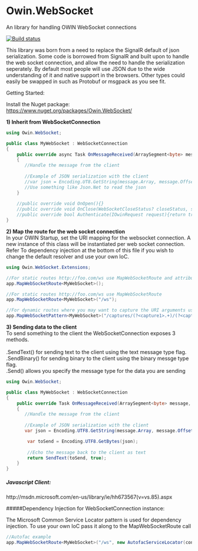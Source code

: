 Owin.WebSocket
==============

An library for handling OWIN WebSocket connections

[![Build status](https://ci.appveyor.com/api/projects/status/muxueaiirqenc859)](https://ci.appveyor.com/project/bryceg/owin-websocket)

This library was born from a need to replace the SignalR default of json serialization.  Some code is borrowed from SignalR and built upon to handle the web socket connection, and allow the need to handle the serialization seperately.  By default most people will use JSON due to the wide understanding of it and native support in the browsers.  Other types could easily be swapped in such as Protobuf or msgpack as you see fit. 


Getting Started:

Install the Nuget package: https://www.nuget.org/packages/Owin.WebSocket/

<b>1) Inherit from WebSocketConnection</b>
```c#
using Owin.WebSocket;

public class MyWebSocket : WebSocketConnection
{
    public override async Task OnMessageReceived(ArraySegment<byte> message, WebSocketMessageType type)
    {
       //Handle the message from the client
       
       //Example of JSON serialization with the client
       //var json = Encoding.UT8.GetString(message.Array, message.Offset, message.Count);
       //Use something like Json.Net to read the json
    }
    
    //public override void OnOpen(){}
    //public override void OnClose(WebSocketCloseStatus? closeStatus, string closeStatusDescription){}
    //public override bool Authenticate(IOwinRequest request){return true;}
}
```

<b>2) Map the route for the web socket connection</b>
<br>In your OWIN Startup, set the URI mapping for the websocket connection.  A new instance of this class will be instantiated per web socket connection.  Refer To dependency injection at the bottom of this file if you wish to change the default resolver and use your own IoC.
```c#
using Owin.WebSocket.Extensions;

//For static routes http://foo.com/ws use MapWebSocketRoute and attribute the WebSocketConnection with [WebSocketRoute('/ws')]
app.MapWebSocketRoute<MyWebSocket>();

//For static routes http://foo.com/ws use MapWebSocketRoute
app.MapWebSocketRoute<MyWebSocket>("/ws");

//For dynamic routes where you may want to capture the URI arguments use a Regex route
app.MapWebSocketPattern<MyWebSocket>("/captures/(?<capture1>.+)/(?<capture2>.+)");
``` 

<b>3) Sending data to the client</b>
<br>To send something to the client the WebSocketConnection exposes 3 methods.  
<br>.SendText() for sending text to the client using the text message type flag.
<br>.SendBinary() for sending binary to the client using the binary messge type flag.
<br>.Send() allows you specify the message type for the data you are sending
```c#
using Owin.WebSocket;

public class MyWebSocket : WebSocketConnection
{
    public override Task OnMessageReceived(ArraySegment<byte> message, WebSocketMessageType type)
    {
       //Handle the message from the client
       
       //Example of JSON serialization with the client
       var json = Encoding.UTF8.GetString(message.Array, message.Offset, message.Count);

        var toSend = Encoding.UTF8.GetBytes(json);
        
        //Echo the message back to the client as text
        return SendText(toSend, true);
    }
}
```

<h5>Javascript Client:</h5>
 http://msdn.microsoft.com/en-us/library/ie/hh673567(v=vs.85).aspx

#####Dependency Injection for WebSocketConnection instance:

The Microsoft Common Service Locator pattern is used for dependency injection.  To use your own IoC pass it along to the MapWebSocketRoute call
```c#
//Autofac example
app.MapWebSocketRoute<MyWebSocket>("/ws", new AutofacServiceLocator(container));
```

